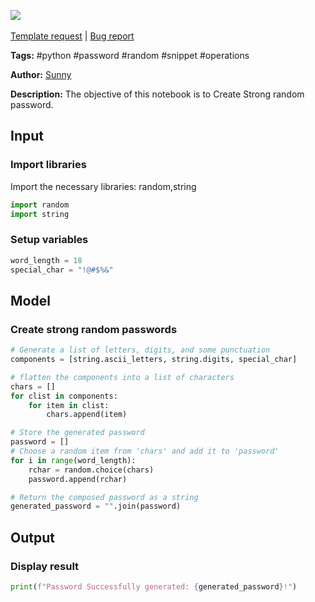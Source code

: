 <a href="https://app.naas.ai/user-redirect/naas/downloader?url=https://raw.githubusercontent.com/jupyter-naas/awesome-notebooks/master/Python/Python_Create_Strong_Random_Password.ipynb" target="_parent"><img src="https://naasai-public.s3.eu-west-3.amazonaws.com/open_in_naas.svg"/></a><br><br><a href="https://github.com/jupyter-naas/awesome-notebooks/issues/new?assignees=&labels=&template=template-request.md&title=Tool+-+Action+of+the+notebook+">Template request</a> | <a href="https://github.com/jupyter-naas/awesome-notebooks/issues/new?assignees=&labels=bug&template=bug_report.md&title=Python+-+Create+Strong+Random+Password:+Error+short+description">Bug report</a>

**Tags:** #python #password #random #snippet #operations 

**Author:** [Sunny](https://www.linkedin.com/in/sunny-chugh-ab1630177/)

**Description:** The objective of this notebook is to Create Strong random password. 

## Input 

### Import libraries
Import the necessary libraries: random,string


```python
import random
import string
```

### Setup variables


```python
word_length = 18
special_char = "!@#$%&"
```

## Model

### Create strong random passwords


```python
# Generate a list of letters, digits, and some punctuation
components = [string.ascii_letters, string.digits, special_char]

# flatten the components into a list of characters
chars = []
for clist in components:
    for item in clist:
        chars.append(item)

# Store the generated password
password = []
# Choose a random item from 'chars' and add it to 'password'
for i in range(word_length):
    rchar = random.choice(chars)
    password.append(rchar)

# Return the composed password as a string
generated_password = "".join(password)
```

## Output

### Display result


```python
print(f"Password Successfully generated: {generated_password}!")
```
